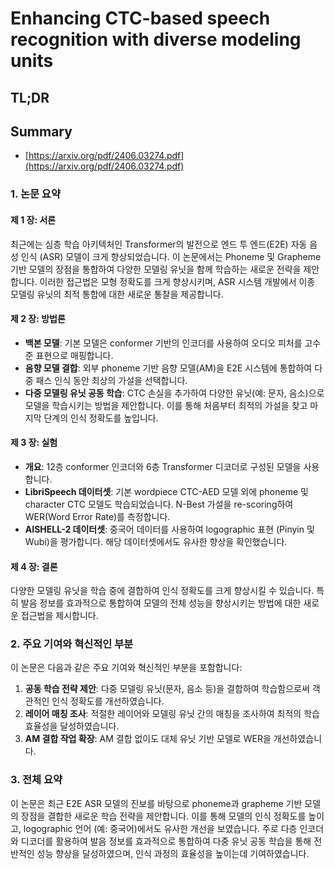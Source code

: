 # Enhancing CTC-based speech recognition with diverse modeling units
## TL;DR
## Summary
- [https://arxiv.org/pdf/2406.03274.pdf](https://arxiv.org/pdf/2406.03274.pdf)

### 1. 논문 요약

#### 제 1 장: 서론
최근에는 심층 학습 아키텍처인 Transformer의 발전으로 엔드 투 엔드(E2E) 자동 음성 인식 (ASR) 모델이 크게 향상되었습니다. 이 논문에서는 Phoneme 및 Grapheme 기반 모델의 장점을 통합하여 다양한 모델링 유닛을 함께 학습하는 새로운 전략을 제안합니다. 이러한 접근법은 모형 정확도를 크게 향상시키며, ASR 시스템 개발에서 이종 모델링 유닛의 최적 통합에 대한 새로운 통찰을 제공합니다.

#### 제 2 장: 방법론 
- **백본 모델**: 기본 모델은 conformer 기반의 인코더를 사용하여 오디오 피처를 고수준 표현으로 매핑합니다. 
- **음향 모델 결합**: 외부 phoneme 기반 음향 모델(AM)을 E2E 시스템에 통합하여 다중 패스 인식 동안 최상의 가설을 선택합니다.
- **다중 모델링 유닛 공동 학습**: CTC 손실을 추가하여 다양한 유닛(예: 문자, 음소)으로 모델을 학습시키는 방법을 제안합니다. 이를 통해 처음부터 최적의 가설을 찾고 마지막 단계의 인식 정확도를 높입니다.

#### 제 3 장: 실험
- **개요**: 12층 conformer 인코더와 6층 Transformer 디코더로 구성된 모델을 사용합니다.
- **LibriSpeech 데이터셋**: 기본 wordpiece CTC-AED 모델 외에 phoneme 및 character CTC 모델도 학습되었습니다. N-Best 가설을 re-scoring하여 WER(Word Error Rate)를 측정합니다.
- **AISHELL-2 데이터셋**: 중국어 데이터를 사용하여 logographic 표현 (Pinyin 및 Wubi)을 평가합니다. 해당 데이터셋에서도 유사한 향상을 확인했습니다.

#### 제 4 장: 결론
다양한 모델링 유닛을 학습 중에 결합하여 인식 정확도를 크게 향상시킬 수 있습니다. 특히 발음 정보를 효과적으로 통합하여 모델의 전체 성능을 향상시키는 방법에 대한 새로운 접근법을 제시합니다.

### 2. 주요 기여와 혁신적인 부분
이 논문은 다음과 같은 주요 기여와 혁신적인 부분을 포함합니다:
1. **공동 학습 전략 제안**: 다중 모델링 유닛(문자, 음소 등)을 결합하여 학습함으로써 객관적인 인식 정확도를 개선하였습니다.
2. **레이어 매칭 조사**: 적절한 레이어와 모델링 유닛 간의 매칭을 조사하여 최적의 학습 효율성을 달성하였습니다.
3. **AM 결합 작업 확장**: AM 결합 없이도 대체 유닛 기반 모델로 WER을 개선하였습니다.

### 3. 전체 요약
이 논문은 최근 E2E ASR 모델의 진보를 바탕으로 phoneme과 grapheme 기반 모델의 장점을 결합한 새로운 학습 전략을 제안합니다. 이를 통해 모델의 인식 정확도를 높이고, logographic 언어 (예: 중국어)에서도 유사한 개선을 보였습니다. 주로 다층 인코더와 디코더를 활용하여 발음 정보를 효과적으로 통합하여 다중 유닛 공동 학습을 통해 전반적인 성능 향상을 달성하였으며, 인식 과정의 효율성을 높이는데 기여하였습니다.